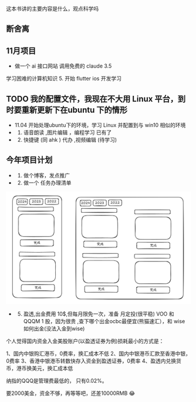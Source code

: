  这本书讲的主要内容是什么，观点科学吗

## 断舍离

## 11月项目 

- 做一个 ai 接口网站 调用免费的 claude 3.5

学习困难的计算机知识
5. 开始 flutter ios 开发学习


## TODO 我的配置文件，我现在不大用 Linux 平台，到时要重新更新下在ubuntu 下的情形 

- 11.04  开始处理ubuntu下的环境，学习 Linux  并配置到与 win10 相似的环境
- 1. 语音朗读 ,图片编辑 ，编程学习 已有了
- 2. 快捷键 (同 ahk ) 代办 ,视频编辑 (待学习)

## 今年项目计划

- 1. 做个博客，发点推广
- 2. 做一个 任务办理清单

![](images/2024-10-26-13-51-36.png)


- 5.  盈透,出金费用 10$,但每月限免一次，准备 月定投(很平稳) VOO 和 QQQM  1 股，因为很贵 ,查下哪个出金ocbc最便宜(熊猫速汇），和 wise 如何出金(没法入金到wise)

个人觉得国内资金入金美股账户(以盈透证券为例)损耗最小的方式是：

1、国内中银购汇港币，0费率，换汇成本不低
2、国内中银港币汇款至香港中银，0费率
3、香港中银港币转数快存入资金到盈透证券，0费率
4、盈透内兑换货币，港币换美元，换汇成本低

纳指的QQQ是管理费最低的，
只有0.02%。

要2000美金，资金不够，再等等吧，还差10000RMB  😂